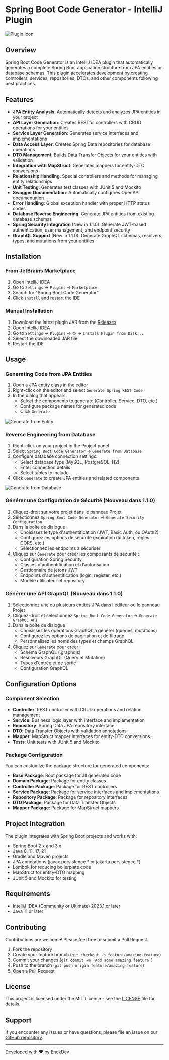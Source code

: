 # Spring Boot Code Generator - IntelliJ Plugin

![Plugin Icon](src/main/resources/META-INF/pluginIcon.svg)

## Overview

Spring Boot Code Generator is an IntelliJ IDEA plugin that automatically generates a complete Spring Boot application structure from JPA entities or database schemas. This plugin accelerates development by creating controllers, services, repositories, DTOs, and other components following best practices.

## Features

- **JPA Entity Analysis**: Automatically detects and analyzes JPA entities in your project
- **API Layer Generation**: Creates RESTful controllers with CRUD operations for your entities
- **Service Layer Generation**: Generates service interfaces and implementations
- **Data Access Layer**: Creates Spring Data repositories for database operations
- **DTO Management**: Builds Data Transfer Objects for your entities with validation
- **Integration with MapStruct**: Generates mappers for entity-DTO conversions
- **Relationship Handling**: Special controllers and methods for managing entity relationships
- **Unit Testing**: Generates test classes with JUnit 5 and Mockito
- **Swagger Documentation**: Automatically configures OpenAPI documentation
- **Error Handling**: Global exception handler with proper HTTP status codes
- **Database Reverse Engineering**: Generate JPA entities from existing database schemas
- **Spring Security Integration** (New in 1.1.0): Generate JWT-based authentication, user management, and endpoint security
- **GraphQL Support** (New in 1.1.0): Generate GraphQL schemas, resolvers, types, and mutations from your entities

## Installation

### From JetBrains Marketplace

1. Open IntelliJ IDEA
2. Go to `Settings` → `Plugins` → `Marketplace`
3. Search for "Spring Boot Code Generator"
4. Click `Install` and restart the IDE

### Manual Installation

1. Download the latest plugin JAR from the [Releases](https://github.com/tky0065/spring-api-generator/releases)
2. Open IntelliJ IDEA
3. Go to `Settings` → `Plugins` → ⚙️ → `Install Plugin from Disk...`
4. Select the downloaded JAR file
5. Restart the IDE

## Usage

### Generating Code from JPA Entities

1. Open a JPA entity class in the editor
2. Right-click on the editor and select `Generate Spring REST Code`
3. In the dialog that appears:
   - Select the components to generate (Controller, Service, DTO, etc.)
   - Configure package names for generated code
   - Click `Generate`

![Generate from Entity](docs/images/generate-from-entity.png)

### Reverse Engineering from Database

1. Right-click on your project in the Project panel
2. Select `Spring Boot Code Generator` → `Generate from Database`
3. Configure database connection settings:
   - Select database type (MySQL, PostgreSQL, H2)
   - Enter connection details
   - Select tables to include
4. Click `Generate` to create JPA entities and related components

![Generate from Database](docs/images/generate-from-db.png)

### Générer une Configuration de Sécurité (Nouveau dans 1.1.0)

1. Cliquez-droit sur votre projet dans le panneau Projet
2. Sélectionnez `Spring Boot Code Generator` → `Generate Security Configuration`
3. Dans la boîte de dialogue :
   - Choisissez le type d'authentification (JWT, Basic Auth, ou OAuth2)
   - Configurez les options de sécurité (expiration du token, règles CORS, etc.)
   - Sélectionnez les endpoints à sécuriser
4. Cliquez sur `Generate` pour créer les composants de sécurité :
   - Configuration Spring Security
   - Classes d'authentification et d'autorisation
   - Gestionnaire de jetons JWT
   - Endpoints d'authentification (login, register, etc.)
   - Modèle utilisateur et repository

### Générer une API GraphQL (Nouveau dans 1.1.0)

1. Sélectionnez une ou plusieurs entités JPA dans l'éditeur ou le panneau Projet
2. Cliquez-droit et sélectionnez `Spring Boot Code Generator` → `Generate GraphQL API`
3. Dans la boîte de dialogue :
   - Choisissez les opérations GraphQL à générer (queries, mutations)
   - Configurez les options de pagination et de filtrage
   - Personnalisez les noms des types et champs GraphQL
4. Cliquez sur `Generate` pour créer :
   - Schéma GraphQL (.graphqls)
   - Résolveurs GraphQL (Query et Mutation)
   - Types d'entrée et de sortie
   - Configuration GraphQL

## Configuration Options

### Component Selection

- **Controller**: REST controller with CRUD operations and relation management
- **Service**: Business logic layer with interface and implementation
- **Repository**: Spring Data JPA repository interface
- **DTO**: Data Transfer Objects with validation annotations
- **Mapper**: MapStruct mapper interfaces for entity-DTO conversions
- **Tests**: Unit tests with JUnit 5 and Mockito

### Package Configuration

You can customize the package structure for generated components:

- **Base Package**: Root package for all generated code
- **Domain Package**: Package for entity classes
- **Controller Package**: Package for REST controllers
- **Service Package**: Package for service interfaces and implementations
- **Repository Package**: Package for repository interfaces
- **DTO Package**: Package for Data Transfer Objects
- **Mapper Package**: Package for MapStruct mappers

## Project Integration

The plugin integrates with Spring Boot projects and works with:

- Spring Boot 2.x and 3.x
- Java 8, 11, 17, 21
- Gradle and Maven projects
- JPA annotations (javax.persistence.* or jakarta.persistence.*)
- Lombok for reducing boilerplate code
- MapStruct for entity-DTO mapping
- JUnit 5 and Mockito for testing

## Requirements

- IntelliJ IDEA (Community or Ultimate) 2023.1 or later
- Java 11 or later

## Contributing

Contributions are welcome! Please feel free to submit a Pull Request.

1. Fork the repository
2. Create your feature branch (`git checkout -b feature/amazing-feature`)
3. Commit your changes (`git commit -m 'Add some amazing feature'`)
4. Push to the branch (`git push origin feature/amazing-feature`)
5. Open a Pull Request

## License

This project is licensed under the MIT License - see the [LICENSE](LICENSE) file for details.

## Support

If you encounter any issues or have questions, please file an issue on our [GitHub repository](https://github.com/tky0065/spring-api-generator/issues).

---

Developed with ❤️ by [EnokDev](https://enokdev-com.vercel.app)
